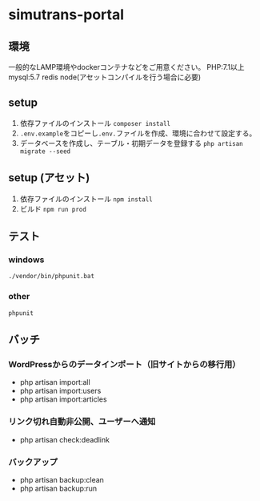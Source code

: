 # simutrans-portal

## 環境

一般的なLAMP環境やdockerコンテナなどをご用意ください。
PHP:7.1以上
mysql:5.7
redis
node(アセットコンパイルを行う場合に必要)

## setup

1. 依存ファイルのインストール `composer install`
2. `.env.example`をコピーし`.env.`ファイルを作成、環境に合わせて設定する。
3. データベースを作成し、テーブル・初期データを登録する `php artisan migrate --seed`

## setup (アセット)

1. 依存ファイルのインストール `npm install`
2. ビルド `npm run prod`

## テスト

### windows
`./vendor/bin/phpunit.bat`
### other
`phpunit`


## バッチ

### WordPressからのデータインポート（旧サイトからの移行用）

- php artisan import:all
- php artisan import:users
- php artisan import:articles

### リンク切れ自動非公開、ユーザーへ通知

- php artisan check:deadlink

### バックアップ

- php artisan backup:clean
- php artisan backup:run
